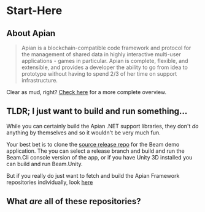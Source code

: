 # Start-Here

## About Apian

>Apian is a blockchain-compatible code framework and protocol for the management of shared data in highly interactive multi-user applications - games in particular. Apian is complete, flexible, and extensible, and provides a developer the ability to go from idea to prototype without having to spend 2/3 of her time on support infrastructure.

Clear as mud, right? [Check here](https://apian-framework.github.io/Start-Here/) for a more complete overview.



## TLDR; I just want to build and run something...

While you can certainly build the Apian .NET support libraries, they don't *do* anything by themselves and so it wouldn't be very much fun.

Your best bet is to clone the [source release repo](https://github.com/Apian-Framework/Beam-Releases) for the Beam demo application. The you can select a release branch and build and run the Beam.Cli console version of the app, or if you have Unity 3D installed you can build and run Beam.Unity.

But if you really do just want to fetch and build the Apian Framework repositories individually, look [here](install/README.md)

## What *are* all of these repositories?






